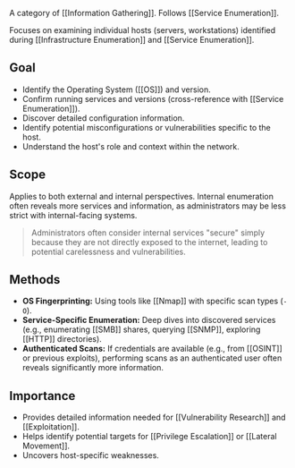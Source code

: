 A category of [[Information Gathering]]. Follows [[Service Enumeration]].

Focuses on examining individual hosts (servers, workstations) identified during [[Infrastructure Enumeration]] and [[Service Enumeration]].

## Goal

- Identify the Operating System ([[OS]]) and version.
- Confirm running services and versions (cross-reference with [[Service Enumeration]]).
- Discover detailed configuration information.
- Identify potential misconfigurations or vulnerabilities specific to the host.
- Understand the host's role and context within the network.

## Scope

Applies to both external and internal perspectives. Internal enumeration often reveals more services and information, as administrators may be less strict with internal-facing systems.

> Administrators often consider internal services "secure" simply because they are not directly exposed to the internet, leading to potential carelessness and vulnerabilities.

## Methods

- **OS Fingerprinting:** Using tools like [[Nmap]] with specific scan types (`-O`).
- **Service-Specific Enumeration:** Deep dives into discovered services (e.g., enumerating [[SMB]] shares, querying [[SNMP]], exploring [[HTTP]] directories).
- **Authenticated Scans:** If credentials are available (e.g., from [[OSINT]] or previous exploits), performing scans as an authenticated user often reveals significantly more information.

## Importance

- Provides detailed information needed for [[Vulnerability Research]] and [[Exploitation]].
- Helps identify potential targets for [[Privilege Escalation]] or [[Lateral Movement]].
- Uncovers host-specific weaknesses. 